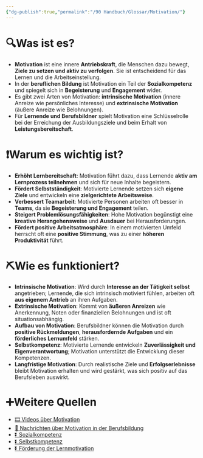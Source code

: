 ```yaml
---
{"dg-publish":true,"permalink":"/90 Handbuch/Glossar/Motivation/"}
---
```


# 🔍Was ist es?
- **Motivation** ist eine innere **Antriebskraft**, die Menschen dazu bewegt, **Ziele zu setzen und aktiv zu verfolgen**. Sie ist entscheidend für das Lernen und die Arbeitseinstellung.
- In der **beruflichen Bildung** ist Motivation ein Teil der **Sozialkompetenz** und spiegelt sich in **Begeisterung** und **Engagement** wider.
- Es gibt zwei Arten von Motivation: **intrinsische Motivation** (innere Anreize wie persönliches Interesse) und **extrinsische Motivation** (äußere Anreize wie Belohnungen).
- Für **Lernende und Berufsbildner** spielt Motivation eine Schlüsselrolle bei der Erreichung der Ausbildungsziele und beim Erhalt von **Leistungsbereitschaft**.

# ❗Warum es wichtig ist?
- **Erhöht Lernbereitschaft**: Motivation führt dazu, dass Lernende **aktiv am Lernprozess teilnehmen** und sich für neue Inhalte begeistern.
- **Fördert Selbstständigkeit**: Motivierte Lernende setzen sich **eigene Ziele** und entwickeln eine **zielgerichtete Arbeitsweise**.
- **Verbessert Teamarbeit**: Motivierte Personen arbeiten oft besser in **Teams**, da sie **Begeisterung und Engagement** teilen.
- **Steigert Problemlösungsfähigkeiten**: Hohe Motivation begünstigt eine **kreative Herangehensweise** und **Ausdauer** bei Herausforderungen.
- **Fördert positive Arbeitsatmosphäre**: In einem motivierten Umfeld herrscht oft eine **positive Stimmung**, was zu einer **höheren Produktivität** führt.

# ⛏Wie es funktioniert?
- **Intrinsische Motivation**: Wird durch **Interesse an der Tätigkeit selbst** angetrieben; Lernende, die sich intrinsisch motiviert fühlen, arbeiten oft **aus eigenem Antrieb** an ihren Aufgaben.
- **Extrinsische Motivation**: Kommt von **äußeren Anreizen** wie Anerkennung, Noten oder finanziellen Belohnungen und ist oft situationsabhängig.
- **Aufbau von Motivation**: Berufsbildner können die Motivation durch **positive Rückmeldungen**, **herausfordernde Aufgaben** und ein **förderliches Lernumfeld** stärken.
- **Selbstkompetenz**: Motivierte Lernende entwickeln **Zuverlässigkeit und Eigenverantwortung**; Motivation unterstützt die Entwicklung dieser Kompetenzen.
- **Langfristige Motivation**: Durch realistische Ziele und **Erfolgserlebnisse** bleibt Motivation erhalten und wird gestärkt, was sich positiv auf das Berufsleben auswirkt.

# ➕Weitere Quellen
- [🎞 Videos über Motivation](https://www.google.ch/search?q=Motivation&tbm=vid)
- [📰 Nachrichten über Motivation in der Berufsbildung](https://www.google.ch/search?q=Motivation+Berufsbildung&tbm=nws)
- [⏬ Sozialkompetenz](https://www.google.ch/search?q=Sozialkompetenz)
- [⏬ Selbstkompetenz](https://www.google.ch/search?q=Selbstkompetenz)
- [⏬ Förderung der Lernmotivation](https://www.google.ch/search?q=Förderung+der+Lernmotivation)